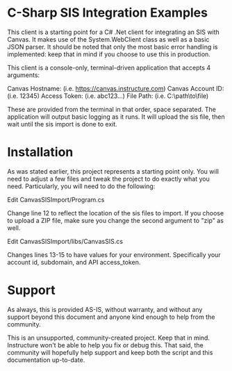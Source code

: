 C-Sharp SIS Integration Examples
======

This client is a starting point for a C# .Net client for integrating an SIS
with Canvas. It makes use of the System.WebClient class as well as a basic JSON parser. 
It should be noted that only the most basic error handling is implemented: keep that in
mind if you choose to use this in production.

This client is a console-only, terminal-driven application that
accepts 4 arguments:

Canvas Hostname: (i.e. https://canvas.instructure.com)
Canvas Account ID: (i.e. 12345)
Access Token: (i.e. abc123...)
File Path: (i.e. C:\path\to\file)

These are provided from the terminal in that order, space separated.
The application will output basic logging as it runs.  It will upload the sis file, then
wait until the sis import is done to exit.

Installation
======

As was stated earlier, this project represents a starting point only.  You will need to
adjust a few files and tweak the project to do exactly what you need.  Particularly, you
will need to do the following:

Edit CanvasSISImport/Program.cs

Change line 12 to reflect the location of the sis files to import.  If you choose to
upload a ZIP file, make sure you change the second argument to "zip" as well.

Edit CanvasSISImport/libs/CanvasSIS.cs

Changes lines 13-15 to have  values for your environment.  Specifically your account id,
subdomain, and API access_token.


Support
======

As always, this is provided AS-IS, without warranty, and without any
support beyond this document and anyone kind enough to help from the
community.

This is an unsupported, community-created project. Keep that in 
mind. Instructure won't be able to help you fix or debug this.
That said, the community will hopefully help support and keep
both the script and this documentation up-to-date.
